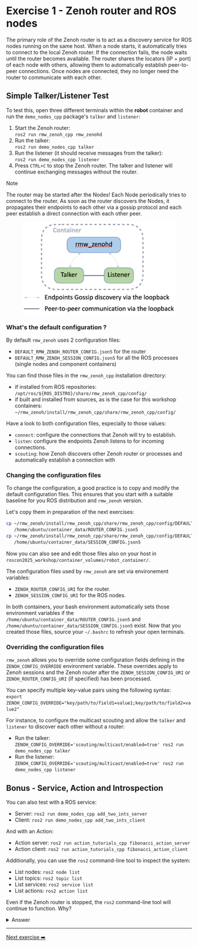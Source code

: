 # Exercise 1 - Zenoh router and ROS nodes

The primary role of the Zenoh router is to act as a discovery service for ROS nodes running on the same host.
When a node starts, it automatically tries to connect to the local Zenoh router. If the connection fails, the node waits until the router becomes available. The router shares the locators (IP + port) of each node with others, allowing them to automatically establish peer-to-peer connections. Once nodes are connected, they no longer need the router to communicate with each other.

## Simple Talker/Listener Test

To test this, open three different terminals within the **robot** container and run the `demo_nodes_cpp` package's `talker` and `listener`:

1. Start the Zenoh router:  
  `ros2 run rmw_zenoh_cpp rmw_zenohd`
2. Run the talker:  
  `ros2 run demo_nodes_cpp talker`
3. Run the listener (it should receive messages from the talker):  
  `ros2 run demo_nodes_cpp listener`
4. Press `CTRL+C` to stop the Zenoh router. The talker and listener will continue exchanging messages without the router.

> [!NOTE]
> The router may be started after the Nodes! Each Node periodically tries to connect to the router.
> As soon as the router discovers the Nodes, it propagates their endpoints to each other via a gossip protocol
> and each peer establish a direct connection with each other peer.

<p align="center"><img src="images/talker-listener.png"  height="250" alt="talker-listener"/></p>

### What's the default configuration ?

By default `rmw_zenoh` uses 2 configuration files:

- `DEFAULT_RMW_ZENOH_ROUTER_CONFIG.json5` for the router
- `DEFAULT_RMW_ZENOH_SESSION_CONFIG.json5` for all the ROS processes (single nodes and component containers)

You can find those files in the `rmw_zenoh_cpp` installation directory:

- if installed from ROS repositories: `/opt/ros/${ROS_DISTRO}/share/rmw_zenoh_cpp/config/`
- if built and installed from sources, as is the case for this workshop containers: ` ~/rmw_zenoh/install/rmw_zenoh_cpp/share/rmw_zenoh_cpp/config/`

Have a look to both configuration files, especially to those values:

- `connect`: configure the connections that Zenoh will try to establish.
- `listen`: configure the endpoints Zenoh listens to for incoming connections.
- `scouting`: how Zenoh discovers other Zenoh router or processes and automatically establish a connection with

### Changing the configuration files

To change the configuration, a good practice is to copy and modify the default configuration files.
This ensures that you start with a suitable baseline for you ROS distribution and `rmw_zenoh` version.

Let's copy them in preparation of the next exercises:

```bash
cp ~/rmw_zenoh/install/rmw_zenoh_cpp/share/rmw_zenoh_cpp/config/DEFAULT_RMW_ZENOH_ROUTER_CONFIG.json5 \
   /home/ubuntu/container_data/ROUTER_CONFIG.json5
cp ~/rmw_zenoh/install/rmw_zenoh_cpp/share/rmw_zenoh_cpp/config/DEFAULT_RMW_ZENOH_SESSION_CONFIG.json5 \
   /home/ubuntu/container_data/SESSION_CONFIG.json5
```

Now you can also see and edit those files also on your host in `roscon2025_workshop/container_volumes/robot_container/`.

The configuration files used by `rmw_zenoh` are set via environement variables:

- `ZENOH_ROUTER_CONFIG_URI` for the router.
- `ZENOH_SESSION_CONFIG_URI` for the ROS nodes.

In both containers, your bash environment automatically sets those environment variables if the `/home/ubuntu/container_data/ROUTER_CONFIG.json5` and `/home/ubuntu/container_data/SESSION_CONFIG.json5` exist. Now that you created those files, source your `~/.bashrc` to refresh your open terminals.

### Overriding the configuration files

`rmw_zenoh` allows you to override some configuration fields defining in the `ZENOH_CONFIG_OVERRIDE` environment variable. These overrides apply to Zenoh sessions and the Zenoh router after the `ZENOH_SESSION_CONFIG_URI` or `ZENOH_ROUTER_CONFIG_URI` (if specified) has been processed.

You can specify multiple key-value pairs using the following syntax:  
`export ZENOH_CONFIG_OVERRIDE="key/path/to/field1=value1;key/path/to/field2=value2"`

For instance, to configure the multicast scouting and allow the `talker` and `listener` to discover each other without a router:

- Run the talker:  
`ZENOH_CONFIG_OVERRIDE='scouting/multicast/enabled=true' ros2 run demo_nodes_cpp talker`
- Run the listener:  
`ZENOH_CONFIG_OVERRIDE='scouting/multicast/enabled=true' ros2 run demo_nodes_cpp listener`

## Bonus - Service, Action and Introspection

You can also test with a ROS service:

- Server: `ros2 run demo_nodes_cpp add_two_ints_server`
- Client: `ros2 run demo_nodes_cpp add_two_ints_client`

And with an Action:

- Action server: `ros2 run action_tutorials_cpp fibonacci_action_server`
- Action client: `ros2 run action_tutorials_cpp fibonacci_action_client`

Additionally, you can use the `ros2` command-line tool to inspect the system:

- List nodes: `ros2 node list`
- List topics: `ros2 topic list`
- List services: `ros2 service list`
- List actions: `ros2 action list`

Even if the Zenoh router is stopped, the `ros2` command-line tool will continue to function.
Why?

<details>
<summary>Answer</summary>

When you run a `ros2` command for the first time, it starts the ROS 2 daemon, which is a regular ROS node. This node connects peer-to-peer with other nodes, acts as a cache of the ROS graph, and can directly respond to queries from the `ros2` command-line tool.

</details>

---
[Next exercise ➡️](ex-2.md)
